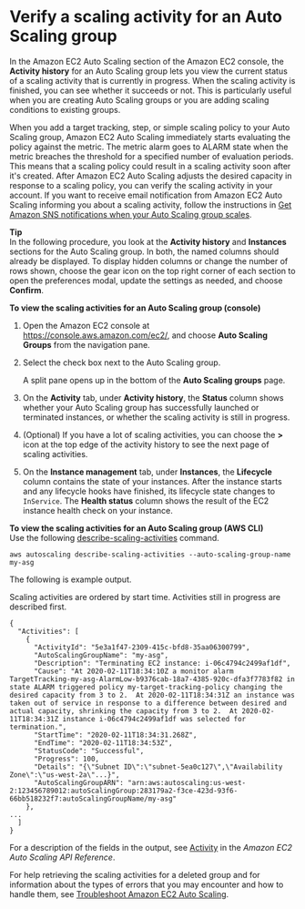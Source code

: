 # Verify a scaling activity for an Auto Scaling group<a name="as-verify-scaling-activity"></a>

In the Amazon EC2 Auto Scaling section of the Amazon EC2 console, the **Activity history** for an Auto Scaling group lets you view the current status of a scaling activity that is currently in progress\. When the scaling activity is finished, you can see whether it succeeds or not\. This is particularly useful when you are creating Auto Scaling groups or you are adding scaling conditions to existing groups\.

When you add a target tracking, step, or simple scaling policy to your Auto Scaling group, Amazon EC2 Auto Scaling immediately starts evaluating the policy against the metric\. The metric alarm goes to ALARM state when the metric breaches the threshold for a specified number of evaluation periods\. This means that a scaling policy could result in a scaling activity soon after it's created\. After Amazon EC2 Auto Scaling adjusts the desired capacity in response to a scaling policy, you can verify the scaling activity in your account\. If you want to receive email notification from Amazon EC2 Auto Scaling informing you about a scaling activity, follow the instructions in [Get Amazon SNS notifications when your Auto Scaling group scales](ec2-auto-scaling-sns-notifications.md)\.

**Tip**  
In the following procedure, you look at the **Activity history** and **Instances** sections for the Auto Scaling group\. In both, the named columns should already be displayed\. To display hidden columns or change the number of rows shown, choose the gear icon on the top right corner of each section to open the preferences modal, update the settings as needed, and choose **Confirm**\.

**To view the scaling activities for an Auto Scaling group \(console\)**

1. Open the Amazon EC2 console at [https://console\.aws\.amazon\.com/ec2/](https://console.aws.amazon.com/ec2/), and choose **Auto Scaling Groups** from the navigation pane\.

1. Select the check box next to the Auto Scaling group\. 

   A split pane opens up in the bottom of the **Auto Scaling groups** page\.

1. On the **Activity** tab, under **Activity history**, the **Status** column shows whether your Auto Scaling group has successfully launched or terminated instances, or whether the scaling activity is still in progress\.

1. \(Optional\) If you have a lot of scaling activities, you can choose the **>** icon at the top edge of the activity history to see the next page of scaling activities\.

1. On the **Instance management** tab, under **Instances**, the **Lifecycle** column contains the state of your instances\. After the instance starts and any lifecycle hooks have finished, its lifecycle state changes to `InService`\. The **Health status** column shows the result of the EC2 instance health check on your instance\.

**To view the scaling activities for an Auto Scaling group \(AWS CLI\)**  
Use the following [describe\-scaling\-activities](https://docs.aws.amazon.com/cli/latest/reference/autoscaling/describe-scaling-activities.html) command\. 

```
aws autoscaling describe-scaling-activities --auto-scaling-group-name my-asg
```

The following is example output\. 

Scaling activities are ordered by start time\. Activities still in progress are described first\. 

```
{
  "Activities": [
    {
      "ActivityId": "5e3a1f47-2309-415c-bfd8-35aa06300799",
      "AutoScalingGroupName": "my-asg",
      "Description": "Terminating EC2 instance: i-06c4794c2499af1df",
      "Cause": "At 2020-02-11T18:34:10Z a monitor alarm TargetTracking-my-asg-AlarmLow-b9376cab-18a7-4385-920c-dfa3f7783f82 in state ALARM triggered policy my-target-tracking-policy changing the desired capacity from 3 to 2.  At 2020-02-11T18:34:31Z an instance was taken out of service in response to a difference between desired and actual capacity, shrinking the capacity from 3 to 2.  At 2020-02-11T18:34:31Z instance i-06c4794c2499af1df was selected for termination.",
      "StartTime": "2020-02-11T18:34:31.268Z",
      "EndTime": "2020-02-11T18:34:53Z",
      "StatusCode": "Successful",
      "Progress": 100,
      "Details": "{\"Subnet ID\":\"subnet-5ea0c127\",\"Availability Zone\":\"us-west-2a\"...}",
      "AutoScalingGroupARN": "arn:aws:autoscaling:us-west-2:123456789012:autoScalingGroup:283179a2-f3ce-423d-93f6-66bb518232f7:autoScalingGroupName/my-asg"
    },
...
  ]
}
```

For a description of the fields in the output, see [Activity](https://docs.aws.amazon.com/autoscaling/ec2/APIReference/API_Activity.html) in the *Amazon EC2 Auto Scaling API Reference*\.

For help retrieving the scaling activities for a deleted group and for information about the types of errors that you may encounter and how to handle them, see [Troubleshoot Amazon EC2 Auto Scaling](CHAP_Troubleshooting.md)\.